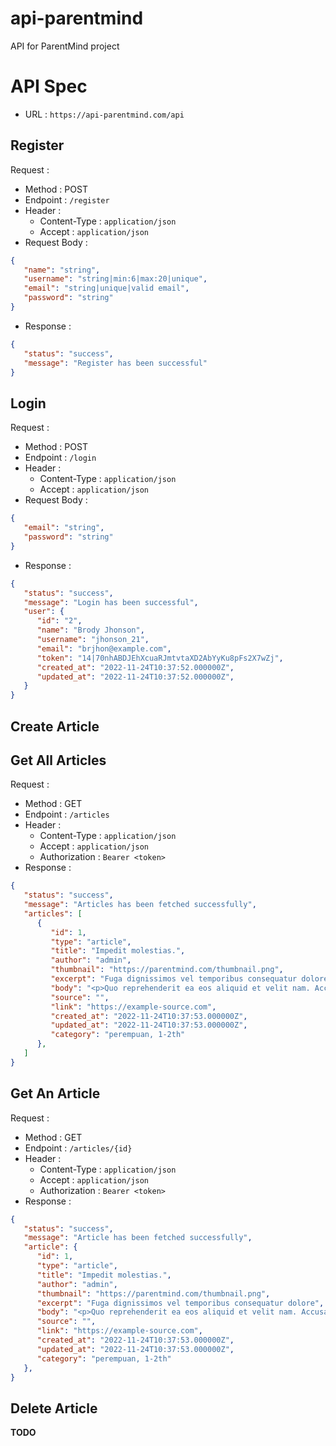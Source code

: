 # api-parentmind
API for ParentMind project

# API Spec
- URL : `https://api-parentmind.com/api`

## Register
Request :
- Method : POST
- Endpoint : `/register`
- Header :
  - Content-Type : `application/json`
  - Accept : `application/json`
- Request Body :
  
```json
{
   "name": "string",
   "username": "string|min:6|max:20|unique",
   "email": "string|unique|valid email",
   "password": "string"
}
```
- Response :
```json
{
   "status": "success",
   "message": "Register has been successful"
}
```

## Login
Request :
- Method : POST
- Endpoint : `/login`
- Header :
  - Content-Type : `application/json`
  - Accept : `application/json`
- Request Body :
  
```json
{
   "email": "string",
   "password": "string"
}
```
- Response :
```json
{
   "status": "success",
   "message": "Login has been successful",
   "user": {
      "id": "2",
      "name": "Brody Jhonson",
      "username": "jhonson_21",
      "email": "brjhon@example.com",
      "token": "14|70nhABDJEhXcuaRJmtvtaXD2AbYyKu8pFs2X7wZj",
      "created_at": "2022-11-24T10:37:52.000000Z",
      "updated_at": "2022-11-24T10:37:52.000000Z",
   }
}
```
## Create Article

## Get All Articles
Request :
- Method : GET
- Endpoint : `/articles`
- Header :
  - Content-Type : `application/json`
  - Accept : `application/json`
  - Authorization : `Bearer <token>`
- Response :
```json
{
   "status": "success",
   "message": "Articles has been fetched successfully",
   "articles": [
      {
         "id": 1,
         "type": "article",
         "title": "Impedit molestias.",
         "author": "admin",
         "thumbnail": "https://parentmind.com/thumbnail.png",
         "excerpt": "Fuga dignissimos vel temporibus consequatur dolore",
         "body": "<p>Quo reprehenderit ea eos aliquid et velit nam. Accusamus et aut rem ipsa. Fuga temporibus placeat aut sed repellat. Totam dolores nostrum cumque laboriosam consequatur.</p>",
         "source": "",
         "link": "https://example-source.com",
         "created_at": "2022-11-24T10:37:53.000000Z",
         "updated_at": "2022-11-24T10:37:53.000000Z",
         "category": "perempuan, 1-2th"
      },
   ]
}
```

## Get An Article
Request :
- Method : GET
- Endpoint : `/articles/{id}`
- Header :
  - Content-Type : `application/json`
  - Accept : `application/json`
  - Authorization : `Bearer <token>`
- Response :
```json
{
   "status": "success",
   "message": "Article has been fetched successfully",
   "article": {
      "id": 1,
      "type": "article",
      "title": "Impedit molestias.",
      "author": "admin",
      "thumbnail": "https://parentmind.com/thumbnail.png",
      "excerpt": "Fuga dignissimos vel temporibus consequatur dolore",
      "body": "<p>Quo reprehenderit ea eos aliquid et velit nam. Accusamus et aut rem ipsa. Fuga temporibus placeat aut sed repellat. Totam dolores nostrum cumque laboriosam consequatur.</p>",
      "source": "",
      "link": "https://example-source.com",
      "created_at": "2022-11-24T10:37:53.000000Z",
      "updated_at": "2022-11-24T10:37:53.000000Z",
      "category": "perempuan, 1-2th"
   },
}
```

## Delete Article
  **TODO**